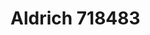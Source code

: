 # Aldrich 718483
<a name="material" />
<script type="application/ld+json">

  {
    "@context": "https://schema.org/",
    "@type": "ChemicalSubstance",
    "http://purl.org/dc/terms/conformsTo":
      {
        "@type": "CreativeWork",
        "@id": "https://bioschemas.org/profiles/ChemicalSubstance/0.4-RELEASE/"
      },
    "@id": "https://egonw.github.io/nanowiki/nanowiki369.html#material",
    "name": "Aldrich 718483",
    "sameAs: "http://127.0.0.1/mediawiki/index.php/Special:URIResolver/Aldrich_718483"
  }
</script>

